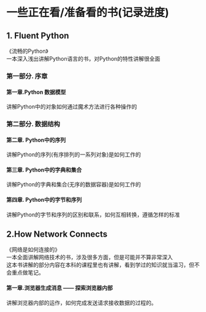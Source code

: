 # 一些正在看/准备看的书(记录进度) #


## 1. Fluent Python ##
《流畅的Python》   
一本深入浅出讲解Python语言的书，对Python的特性讲解很全面
### 第一部分.  序章 ###
#### 第一章.Python 数据模型  ####
讲解Python中的对象如何通过魔术方法进行各种操作的

### 第二部分. 数据结构 ###
#### 第二章. Python中的序列 ####
讲解Python的序列(有序排列的一系列对象)是如何工作的

#### 第三章. Python中的字典和集合 ####
讲解Python的字典和集合(无序的数据容器)是如何工作的

#### 第四章. Python中的字节和序列 ####
讲解Python的字节和序列的区别和联系，如何互相转换，遵循怎样的标准

## 2.How Network Connects ##
《网络是如何连接的》   
一本全面讲解网络技术的书，涉及很多方面，但是可能并不算非常深入     
这本书讲解的部分内容在本科的课程里也有讲解，看到学过的知识就当温习，但不会重点做笔记。
#### 第一章.浏览器生成消息 —— 探索浏览器内部  ####
讲解浏览器内部的运作，如何完成发送请求接收数据的过程的。